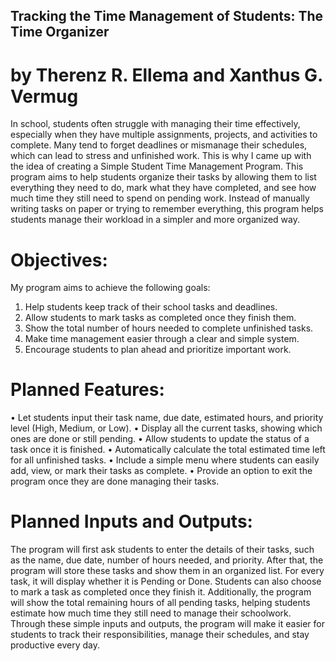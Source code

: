 ## Tracking the Time Management of Students: The Time Organizer
# by Therenz R. Ellema and Xanthus G. Vermug
In school, students often struggle with managing their time effectively, especially when they have multiple assignments, projects, and activities to complete. Many tend to forget deadlines or mismanage their schedules, which can lead to stress and unfinished work. This is why I came up with the idea of creating a Simple Student Time Management Program.
This program aims to help students organize their tasks by allowing them to list everything they need to do, mark what they have completed, and see how much time they still need to spend on pending work. Instead of manually writing tasks on paper or trying to remember everything, this program helps students manage their workload in a simpler and more organized way.

# Objectives:
My program aims to achieve the following goals:
1.	Help students keep track of their school tasks and deadlines.
2.	Allow students to mark tasks as completed once they finish them.
3.	Show the total number of hours needed to complete unfinished tasks.
4.	Make time management easier through a clear and simple system.
5.	Encourage students to plan ahead and prioritize important work.

# Planned Features:
• Let students input their task name, due date, estimated hours, and priority level (High, Medium, or Low).
• Display all the current tasks, showing which ones are done or still pending.
• Allow students to update the status of a task once it is finished.
• Automatically calculate the total estimated time left for all unfinished tasks.
• Include a simple menu where students can easily add, view, or mark their tasks as complete.
• Provide an option to exit the program once they are done managing their tasks.

# Planned Inputs and Outputs:
The program will first ask students to enter the details of their tasks, such as the name, due date, number of hours needed, and priority. After that, the program will store these tasks and show them in an organized list.
For every task, it will display whether it is Pending or Done. Students can also choose to mark a task as completed once they finish it. Additionally, the program will show the total remaining hours of all pending tasks, helping students estimate how much time they still need to manage their schoolwork.
Through these simple inputs and outputs, the program will make it easier for students to track their responsibilities, manage their schedules, and stay productive every day.

